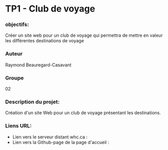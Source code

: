 # TP1 - Club de voyage

### objectifs: 
Créer un site web pour un club de voyage qui permettra de mettre en valeur les différentes destinations de voyage

### Auteur
Raymond Beauregard-Casavant
### Groupe
02
### Description du projet:
Création d'un site Web pour un club de voyage présentant les destinations.
### Liens URL:

- Lien vers le serveur distant whc.ca :
- Lien vers la Github-page de la page d'accueil : 





